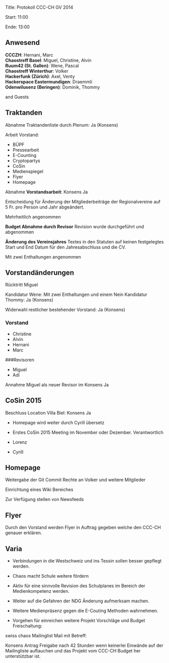Title: Protokoll CCC-CH GV 2014

Start:
11:00

Ende:
13:00

## Anwesend

**CCCZH**: Hernani, Marc<br/>
**Chaostreff Basel**: Miguel, Christine, Alvin<br/>
**Ruum42 (St. Gallen)**: Wene, Pascal<br/>
**Chaostreff Winterthur**: Volker<br/>
**Hackerfunk (Zürich)**: Axel, Venty<br/>
**Hackerspace Eastermundigen**: Draemmli<br/>
**Odenwilusenz (Beringen)**: Dominik, Thommy<br/>

and Guests

## Traktanden

Abnahme Traktandenliste durch Plenum: Ja (Konsens)

Arbeit Vorstand:
* BÜPF
* Pressearbeit
* E-Counting
* Cryptopartys
* CoSin
* Medienspiegel
* Flyer
* Homepage

Abnahme **Vorstandsarbeit**: Konsens Ja

Entscheidung für Änderung der Mitgliederbeiträge der Regionalvereine auf 5 Fr. pro Person und Jahr abgeändert.

Mehrheitlich angenommen


**Budget Abnahme durch Revisor**
Revision wurde durchgeführt und abgenommen


**Änderung des Vereinsjahres** Textes in den Statuten auf keinen festgelegtes Start und End Datum für den Jahresabschluss und die CV.

Mit zwei Enthaltungen angenommen


## Vorstandänderungen

Rücktritt Miguel

Kandidatur Wene: Mit zwei Enthaltungen und einem Nein
Kandidatur Thommy: Ja (Konsens)

Widerwahl restlicher bestehender Vorstand: Ja (Konsens)

### Vorstand

* Christine
* Alvin
* Hernani
* Marc

###Revisoren

* Miguel
* Adi

Annahme Miguel als neuer Revisor im Konsens Ja


## CoSin 2015

Beschluss Location Villa Biel: Konsens Ja

* Homepage wird weiter durch Cyrill übersetz

* Erstes CoSin 2015  Meeting im November oder Dezember.
Verantwortlich
* Lorenz
* Cyrill


## Homepage

Weitergabe der Git Commit Rechte an Volker und weitere Mitglieder

Einrichtung eines Wiki Bereiches

Zur Verfügung stellen von Newsfeeds


## Flyer
Durch den Vorstand werden Flyer in Auftrag gegeben welche den CCC-CH genauer erklären.


## Varia

* Verbindungen in die Westschweiz und ins Tessin sollen besser gepflegt werden.

* Chaos macht Schule weitere fördern

* Aktiv für eine sinnvolle Revision des Schulplanes im Bereich der Medienkompetenz werden.

* Weiter auf die Gefahren der NDG Änderung aufmerksam machen.

* Weitere Medienpräsenz gegen die E-Couting Methoden wahrnehmen.

* Vorgehen für einreichen weitere Projekt Vorschläge und Budget Freischaltung:

swiss chaos Mailinglist
Mail mit Betreff:

Konsens Antrag
Freigabe nach 42 Stunden wenn keinerlei Einwände auf der Mailingliste auftauchen und das Projekt vom CCC-CH Budget her unterstützbar ist.


